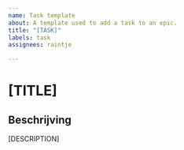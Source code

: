 ```yaml
---
name: Task template
about: A template used to add a task to an epic.
title: "[TASK]"
labels: task
assignees: raintje

---
```


# [TITLE]
## Beschrijving
[DESCRIPTION]
